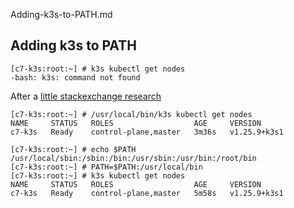 Adding-k3s-to-PATH.md

## Adding k3s to PATH

```
[c7-k3s:root:~] # k3s kubectl get nodes
-bash: k3s: command not found
```

After a [little stackexchange research](https://unix.stackexchange.com/questions/26047/how-to-correctly-add-a-path-to-path) 

```
[c7-k3s:root:~] # /usr/local/bin/k3s kubectl get nodes
NAME     STATUS   ROLES                  AGE     VERSION
c7-k3s   Ready    control-plane,master   3m36s   v1.25.9+k3s1
```

```
[c7-k3s:root:~] # echo $PATH
/usr/local/sbin:/sbin:/bin:/usr/sbin:/usr/bin:/root/bin
[c7-k3s:root:~] # PATH=$PATH:/usr/local/bin
[c7-k3s:root:~] # k3s kubectl get nodes
NAME     STATUS   ROLES                  AGE     VERSION
c7-k3s   Ready    control-plane,master   5m58s   v1.25.9+k3s1
```